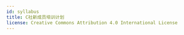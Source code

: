 ```yaml
---
id: syllabus
title: C社新成员培训计划
license: Creative Commons Attribution 4.0 International License
---
```


